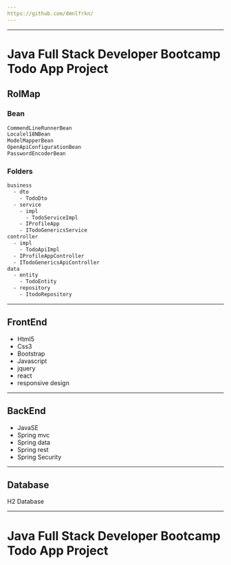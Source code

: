```yaml
---
https://github.com/dmnlfrkn/
---
```

---

#  Java Full Stack Developer Bootcamp Todo App Project

## RolMap

### Bean
```sh
CommendLineRunnerBean
Localel18NBean
ModelMapperBean
OpenApiConfigurationBean
PasswordEncoderBean
```

### Folders

```sh
business
  - dto
    - TodoDto
  - service
    - impl
      - TodoServiceImpl
    - IProfileApp
    - ITodoGenericsService
controller
  - impl
    - TodoApiImpl
  - IProfileAppController
  - ITodoGenericsApiController
data
  - entity
    - TodoEntity
  - repository
    - ItodoRepository
```


---

## FrontEnd
- Html5
- Css3
- Bootstrap
- Javascript
- jquery
- react
- responsive design


---

## BackEnd
* JavaSE
* Spring mvc
* Spring data
* Spring rest
* Spring Security

---

## Database
H2 Database

---
# Java Full Stack Developer Bootcamp Todo App Project
